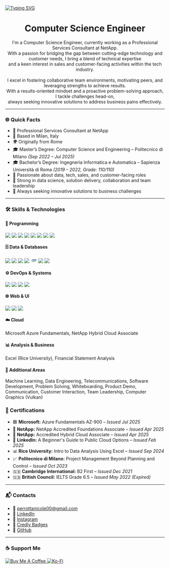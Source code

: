 <a href="https://git.io/typing-svg">
  <img src="https://readme-typing-svg.demolab.com?font=Fira+Code&size=32&duration=3500&pause=1000&color=C084FC&vCenter=true&width=900&height=45&lines=Hey+there%2C+I'm+Nicole.+Welcome+to+my+profile!" alt="Typing SVG" />
</a>

<h1 align="center">Computer Science Engineer</h1>

<p align="center">
  I'm a Computer Science Engineer, currently working as a Professional Services Consultant at NetApp. <br>
  With a passion for bridging the gap between cutting-edge technology and customer needs, I bring a blend of technical expertise <br>
  and a keen interest in sales and customer-facing activities within the tech industry.
  <br><br>
  I excel in fostering collaborative team environments, motivating peers, and leveraging strengths to achieve results. <br>
  With a results-oriented mindset and a proactive problem-solving approach, I tackle challenges head-on, <br>
  always seeking innovative solutions to address business pains effectively.
</p>

---

### 🌐 Quick Facts

- 💼 Professional Services Consultant at NetApp  
- 📍 Based in Milan, Italy  
- 🌍 Originally from Rome  
- 🎓 Master’s Degree: Computer Science and Engineering – Politecnico di Milano *(Sep 2022 – Jul 2025)*  
- 🎓 Bachelor’s Degree: Ingegneria Informatica e Automatica – Sapienza Università di Roma *(2019 – 2022, Grade: 110/110)* 
- 💬 Passionate about data, tech, sales, and customer-facing roles  
- 🤝 Strong in data science, solution delivery, collaboration and team leadership  
- 🚀 Always seeking innovative solutions to business challenges  

---

### 🛠️ Skills & Technologies

#### 🧠 Programming
<p align="left">
  <img src="https://raw.githubusercontent.com/danielcranney/readme-generator/main/public/icons/skills/python-colored.svg" width="20" style="vertical-align: middle;" /> 
  <img src="https://raw.githubusercontent.com/danielcranney/readme-generator/main/public/icons/skills/c-colored.svg" width="20" style="vertical-align: middle;" /> 
  <img src="https://raw.githubusercontent.com/danielcranney/readme-generator/main/public/icons/skills/cplusplus-colored.svg" width="20" style="vertical-align: middle;" />
  <img src="https://raw.githubusercontent.com/danielcranney/readme-generator/main/public/icons/skills/java-colored.svg" width="20" style="vertical-align: middle;" />
  <img src="https://cdn.brandfetch.io/idjTXE6-rQ/w/400/h/400/theme/dark/icon.jpeg" width="20" style="vertical-align: middle;" />
  <img src="https://raw.githubusercontent.com/danielcranney/readme-generator/main/public/icons/skills/javascript-colored.svg" width="20" style="vertical-align: middle;" />
  <img src="https://raw.githubusercontent.com/danielcranney/readme-generator/main/public/icons/skills/php-colored.svg" width="20" style="vertical-align: middle;" />
  <img src="https://i.pinimg.com/736x/25/a8/5d/25a85d9e5057430d82273a3c75e73014.jpg" width="20" style="vertical-align: middle;" />
</p>

#### 🗄️ Data & Databases
<p align="left">
  <img src="https://raw.githubusercontent.com/danielcranney/readme-generator/main/public/icons/skills/postgresql-colored.svg" width="20" style="vertical-align: middle;" />
  <img src="https://raw.githubusercontent.com/danielcranney/readme-generator/main/public/icons/skills/mysql-colored.svg" width="20" style="vertical-align: middle;" />
  <img src="https://raw.githubusercontent.com/danielcranney/readme-generator/main/public/icons/skills/mongodb-colored.svg" width="20" style="vertical-align: middle;" /> 
  <img src="https://upload.wikimedia.org/wikipedia/commons/thumb/e/e5/Neo4j-logo_color.png/640px-Neo4j-logo_color.png" width="20" style="vertical-align: middle;" />
  <img src="https://raw.githubusercontent.com/devicons/devicon/master/icons/cassandra/cassandra-original.svg" width="20" style="vertical-align: middle;" />
  <img src="https://upload.wikimedia.org/wikipedia/commons/f/f3/Apache_Spark_logo.svg" width="20" style="vertical-align: middle;" />
  <img src="https://www.vectorlogo.zone/logos/elastic/elastic-icon.svg" width="20" style="vertical-align: middle;" />
</p>

#### ⚙️ DevOps & Systems
<p align="left">
  <img src="https://raw.githubusercontent.com/danielcranney/readme-generator/main/public/icons/skills/docker-colored.svg" width="20" style="vertical-align: middle;" />
  <img src="https://raw.githubusercontent.com/danielcranney/readme-generator/main/public/icons/skills/github-colored.svg" width="20" style="vertical-align: middle;" />
  <img src="https://raw.githubusercontent.com/danielcranney/readme-generator/main/public/icons/skills/linux-colored.svg" width="20" style="vertical-align: middle;" />
  <img src="https://raw.githubusercontent.com/danielcranney/readme-generator/main/public/icons/skills/gnubash.svg" width="20" style="vertical-align: middle;" />
</p>

#### 🌐 Web & UI
<p align="left">
  <img src="https://raw.githubusercontent.com/danielcranney/readme-generator/main/public/icons/skills/html5-colored.svg" width="20" style="vertical-align: middle;" />
  <img src="https://raw.githubusercontent.com/danielcranney/readme-generator/main/public/icons/skills/css3-colored.svg" width="20" style="vertical-align: middle;" /> 
  <img src="https://cdn.jsdelivr.net/gh/devicons/devicon/icons/bootstrap/bootstrap-original.svg" width="20" style="vertical-align: middle;" />
</p>

#### ☁️ Cloud
<p align="left">
  Microsoft Azure Fundamentals, NetApp Hybrid Cloud Associate
</p>

#### 📊 Analysis & Business
<p align="left">
  Excel (Rice University), Financial Statement Analysis
</p>

#### 🧩 Additional Areas
<p align="left">
  Machine Learning, Data Engineering, Telecommunications, Software Development, Problem Solving, Whiteboarding, Product Demo, Communication, Customer Interaction, Team Leadership, Computer Graphics (Vulkan)
</p>


### 📜 Certifications

- 🟦 **Microsoft:** Azure Fundamentals AZ-900 – *Issued Jul 2025*  
- 💾 **NetApp:** NetApp Accredited Foundations Associate – *Issued Apr 2025*  
- 💾 **NetApp:** Accredited Hybrid Cloud Associate – *Issued Apr 2025*  
- 📘 **LinkedIn:** A Beginner's Guide to Public Cloud Options – *Issued Feb 2025*  
- 📊 **Rice University:** Intro to Data Analysis Using Excel – *Issued Sep 2024*  
- 📈 **Politecnico di Milano:** Project Management Beyond Planning and Control – *Issued Oct 2023*  
- 🇬🇧 **Cambridge International:** B2 First – *Issued Dec 2021*  
- 🇬🇧 **British Council:** IELTS Grade 6.5 – *Issued May 2022 (Expired)*  

---

### 📬 Contacts

- 📧 [perrottanicole00@gmail.com](mailto:perrottanicole00@gmail.com)
- 💼 [LinkedIn](https://www.linkedin.com/in/nicole-perrotta-117693201/)
- 📸 [Instagram](https://www.instagram.com/nicole_perrotta7/)  
- 🏅 [Credly Badges](https://www.credly.com/users/nicole-perrotta.445990ef/)
- 🐙 [GitHub](https://github.com/NicolePerrotta)

---

### ☕ Support Me

<p>
  <a href="https://www.buymeacoffee.com/yourusername">
    <img src="https://cdn.buymeacoffee.com/buttons/v2/default-yellow.png" width="150" alt="Buy Me A Coffee" />
  </a>
  <a href="https://www.ko-fi.com/yourusername">
    <img src="https://storage.ko-fi.com/cdn/kofi2.png?v=3" width="150" alt="Ko-Fi" />
  </a>
</p>
